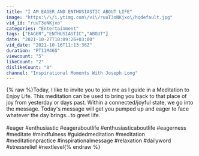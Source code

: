 ```yaml
---
title: "I AM EAGER AND ENTHUSIASTIC ABOUT LIFE"
image: "https:\/\/i.ytimg.com\/vi\/ruuT3oNKjxo\/hqdefault.jpg"
vid_id: "ruuT3oNKjxo"
categories: "Entertainment"
tags: ["EAGER","ENTHUSIASTIC","ABOUT"]
date: "2021-10-27T10:09:26+03:00"
vid_date: "2021-10-16T11:13:36Z"
duration: "PT11M46S"
viewcount: "5"
likeCount: "2"
dislikeCount: "0"
channel: "Inspirational Moments With Joseph Long"
---
```

{% raw %}Today, I like to invite you to join me as I guide in a Meditation to Enjoy Life. This meditation can be used to bring you back to that place of joy from yesterday or days past. Within a connected/joyful state, we go into the message. Today's message will get you pumped up and eager to face whatever the day brings...to greet life.<br /><br />#eager #enthusiastic #eageraboutlife #enthusiasticaboutlife #eagerness #meditate #mindfulness #guidedmeditation #meditation #meditationpractice #inspirationalmessage #relaxation #dailyword #stressrelief #nextlevel{% endraw %}
